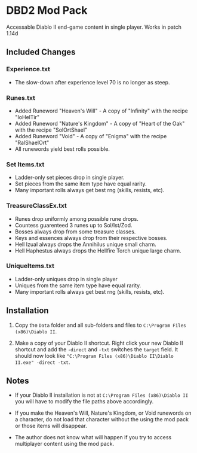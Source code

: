 
# DBD2 Mod Pack

Accessable Diablo II end-game content in single player. Works in patch 1.14d

## Included Changes

### Experience.txt

* The slow-down after experience level 70 is no longer as steep.

### Runes.txt

* Added Runeword "Heaven's Will" - A copy of "Infinity" with the recipe "IoHelTir"
* Added Runeword "Nature's Kingdom" - A copy of "Heart of the Oak" with the recipe "SolOrtShael"
* Added Runeword "Void" - A copy of "Enigma" with the recipe "RalShaelOrt"
* All runewords yield best rolls possible.

### Set Items.txt

* Ladder-only set pieces drop in single player.
* Set pieces from the same item type have equal rarity.
* Many important rolls always get best rng (skills, resists, etc).

### TreasureClassEx.txt

* Runes drop uniformly among possible rune drops.
* Countess guarenteed 3 runes up to Sol/Ist/Zod.
* Bosses always drop from some treasure classes.
* Keys and essences always drop from their respective bosses.
* Hell Izual always drops the Annihilus unique small charm.
* Hell Haphestus always drops the Hellfire Torch unique large charm.

### UniqueItems.txt

* Ladder-only uniques drop in single player
* Uniques from the same item type have equal rarity.
* Many important rolls always get best rng (skills, resists, etc).


## Installation

1) Copy the `Data` folder and all sub-folders and files to `C:\Program Files (x86)\Diablo II`.

2) Make a copy of your Diablo II shortcut. Right click your new Diablo II shortcut and add the `-direct` and `-txt` switches the `target` field. It should now look like `"C:\Program Files (x86)\Diablo II\Diablo II.exe" -direct -txt`.

## Notes

* If your Diablo II installation is not at `C:\Program Files (x86)\Diablo II` you will have to modify the file paths above accordingly.

* If you make the Heaven's Will, Nature's Kingdom, or Void runewords on a character, do not load that character without the using the mod pack or those items will disappear.

* The author does not know what will happen if you try to access multiplayer content using the mod pack.
